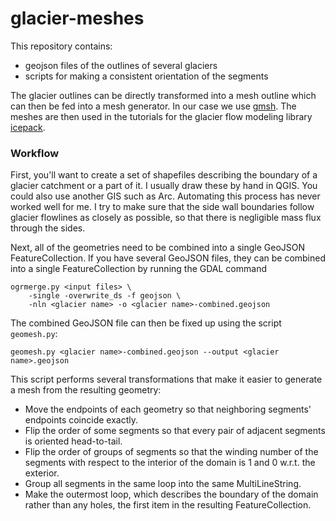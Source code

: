 # glacier-meshes

This repository contains:
* geojson files of the outlines of several glaciers
* scripts for making a consistent orientation of the segments

The glacier outlines can be directly transformed into a mesh outline which can then be fed into a mesh generator.
In our case we use [gmsh](https://gmsh.info).
The meshes are then used in the tutorials for the glacier flow modeling library [icepack](https://www.github.com/icepack/icepack).

### Workflow

First, you'll want to create a set of shapefiles describing the boundary of a glacier catchment or a part of it.
I usually draw these by hand in QGIS.
You could also use another GIS such as Arc.
Automating this process has never worked well for me.
I try to make sure that the side wall boundaries follow glacier flowlines as closely as possible, so that there is negligible mass flux through the sides.

Next, all of the geometries need to be combined into a single GeoJSON FeatureCollection.
If you have several GeoJSON files, they can be combined into a single FeatureCollection by running the GDAL command

    ogrmerge.py <input files> \
        -single -overwrite_ds -f geojson \
        -nln <glacier name> -o <glacier name>-combined.geojson

The combined GeoJSON file can then be fixed up using the script `geomesh.py`:

    geomesh.py <glacier name>-combined.geojson --output <glacier name>.geojson

This script performs several transformations that make it easier to generate a mesh from the resulting geometry:

* Move the endpoints of each geometry so that neighboring segments' endpoints coincide exactly.
* Flip the order of some segments so that every pair of adjacent segments is oriented head-to-tail.
* Flip the order of groups of segments so that the winding number of the segments with respect to the interior of the domain is 1 and 0 w.r.t. the exterior.
* Group all segments in the same loop into the same MultiLineString.
* Make the outermost loop, which describes the boundary of the domain rather than any holes, the first item in the resulting FeatureCollection.
